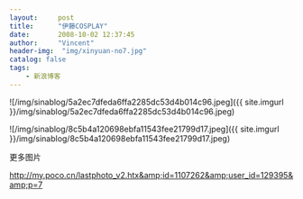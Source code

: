 ```yaml
---
layout:     post
title:      "伊藤COSPLAY"
date:       2008-10-02 12:37:45
author:     "Vincent"
header-img:  "img/xinyuan-no7.jpg"
catalog: false
tags:
    - 新浪博客
---
```




![/img/sinablog/5a2ec7dfeda6ffa2285dc53d4b014c96.jpeg]({{ site.imgurl }}/img/sinablog/5a2ec7dfeda6ffa2285dc53d4b014c96.jpeg)

![/img/sinablog/8c5b4a120698ebfa11543fee21799d17.jpeg]({{ site.imgurl }}/img/sinablog/8c5b4a120698ebfa11543fee21799d17.jpeg)

更多图片

http://my.poco.cn/lastphoto_v2.htx&amp;id=1107262&amp;user_id=129395&amp;p=7




